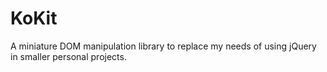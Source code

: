 # KoKit

A miniature DOM manipulation library to replace my needs of using jQuery in smaller personal projects.
